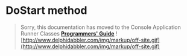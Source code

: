# DoStart method #

> Sorry, this documentation has moved to the Console Application Runner Classes **[Programmers' Guide](http://wiki.delphidabbler.com/index.php/Docs/TPJCustomConsoleAppDoStart)** ![http://www.delphidabbler.com/img/markup/off-site.gif](http://www.delphidabbler.com/img/markup/off-site.gif)
